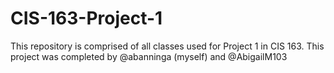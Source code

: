 # CIS-163-Project-1

This repository is comprised of all classes used for Project 1 in CIS 163. This project was completed by @abanninga (myself) and @AbigailM103
